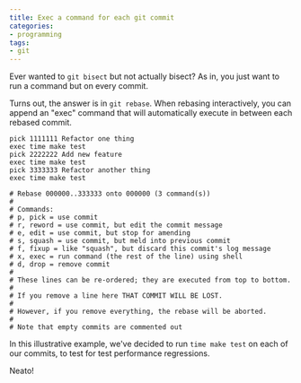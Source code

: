 ```yaml
---
title: Exec a command for each git commit
categories:
- programming
tags:
- git
---
```


Ever wanted to `git bisect` but not actually bisect?
As in, you just want to run a command but on every commit.

Turns out, the answer is in `git rebase`.
When rebasing interactively, you can append an "exec" command that will automatically execute in between each rebased commit.

```text
pick 1111111 Refactor one thing
exec time make test
pick 2222222 Add new feature
exec time make test
pick 3333333 Refactor another thing
exec time make test

# Rebase 000000..333333 onto 000000 (3 command(s))
#
# Commands:
# p, pick = use commit
# r, reword = use commit, but edit the commit message
# e, edit = use commit, but stop for amending
# s, squash = use commit, but meld into previous commit
# f, fixup = like "squash", but discard this commit's log message
# x, exec = run command (the rest of the line) using shell
# d, drop = remove commit
#
# These lines can be re-ordered; they are executed from top to bottom.
#
# If you remove a line here THAT COMMIT WILL BE LOST.
#
# However, if you remove everything, the rebase will be aborted.
#
# Note that empty commits are commented out
```

In this illustrative example, we've decided to run `time make test` on each of our commits, to test for test performance
regressions.

Neato!
